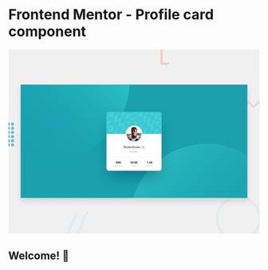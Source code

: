 # Frontend Mentor - Profile card component

![Design preview for the Profile card component coding challenge](./design/desktop-preview.jpg)
## Welcome! 👋

